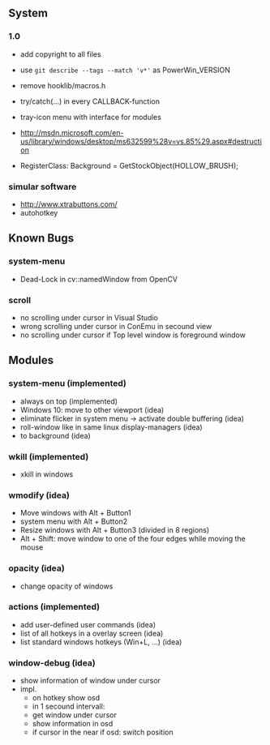 ## System

### 1.0

* add copyright to all files
* use `git describe --tags --match 'v*'` as PowerWin_VERSION
* remove hooklib/macros.h
* try/catch(...) in every CALLBACK-function
* tray-icon menu with interface for modules
 
* http://msdn.microsoft.com/en-us/library/windows/desktop/ms632599%28v=vs.85%29.aspx#destruction
* RegisterClass: Background = GetStockObject(HOLLOW_BRUSH);

### simular software
* http://www.xtrabuttons.com/
* autohotkey
  
## Known Bugs

### system-menu

* Dead-Lock in cv::namedWindow from OpenCV

### scroll

* no scrolling under cursor in Visual Studio
* wrong scrolling under cursor in ConEmu in secound view 
* no scrolling under cursor if Top level window is foreground window
 
## Modules

### system-menu (implemented)

* always on top (implemented)
* Windows 10: move to other viewport (idea)
* eliminate flicker in system menu -> activate double buffering (idea)
* roll-window like in same linux display-managers (idea)
* to background (idea)

### wkill (implemented)

* xkill in windows
  
### wmodify (idea)

* Move windows with Alt + Button1
* system menu with Alt + Button2
* Resize windows with Alt + Button3 (divided in 8 regions)
* Alt + Shift: move window to one of the four edges while moving the mouse
  
### opacity (idea)

* change opacity of windows

### actions (implemented)

* add user-defined user commands (idea)
* list of all hotkeys in a overlay screen (idea)
* list standard windows hotkeys (Win+L, ...) (idea)

### window-debug (idea)

* show information of window under cursor
* impl.
  * on hotkey show osd
  * in 1 secound intervall:
  * get window under cursor
  * show information in osd
  * if cursor in the near if osd: switch position

